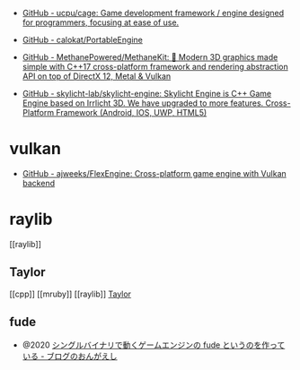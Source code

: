 - [GitHub - ucpu/cage: Game development framework / engine designed for programmers, focusing at ease of use.](https://github.com/ucpu/cage)

- [GitHub - calokat/PortableEngine](https://github.com/calokat/PortableEngine)

- [GitHub - MethanePowered/MethaneKit: 🎲 Modern 3D graphics made simple with C++17 cross-platform framework and rendering abstraction API on top of DirectX 12, Metal & Vulkan](https://github.com/MethanePowered/MethaneKit)

- [GitHub - skylicht-lab/skylicht-engine: Skylicht Engine is C++ Game Engine based on Irrlicht 3D. We have upgraded to more features. Cross-Platform Framework (Android, IOS, UWP, HTML5)](https://github.com/skylicht-lab/skylicht-engine)

# vulkan
- [GitHub - ajweeks/FlexEngine: Cross-platform game engine with Vulkan backend](https://github.com/ajweeks/FlexEngine)

# raylib
[[raylib]]

## Taylor
[[cpp]] [[mruby]] [[raylib]]
[Taylor](https://taylor.oequacki.com/)

## fude
- @2020 [シングルバイナリで動くゲームエンジンの fude というのを作っている - ブログのおんがえし](https://ongaeshi.hatenablog.com/entry/2020/02/09/212839)
